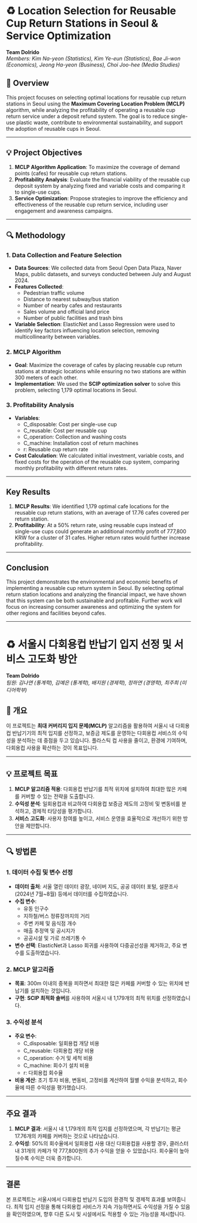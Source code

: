 # ♻️ Location Selection for Reusable Cup Return Stations in Seoul & Service Optimization

**Team Dolrido**  
*Members: Kim Na-yeon (Statistics), Kim Ye-eun (Statistics), Bae Ji-won (Economics), Jeong Ha-yeon (Business), Choi Joo-hee (Media Studies)*  

## 🚀 Overview

This project focuses on selecting optimal locations for reusable cup return stations in Seoul using the **Maximum Covering Location Problem (MCLP)** algorithm, while analyzing the profitability of operating a reusable cup return service under a deposit refund system. The goal is to reduce single-use plastic waste, contribute to environmental sustainability, and support the adoption of reusable cups in Seoul.

---

## 💡 Project Objectives

1. **MCLP Algorithm Application**: To maximize the coverage of demand points (cafes) for reusable cup return stations.
2. **Profitability Analysis**: Evaluate the financial viability of the reusable cup deposit system by analyzing fixed and variable costs and comparing it to single-use cups.
3. **Service Optimization**: Propose strategies to improve the efficiency and effectiveness of the reusable cup return service, including user engagement and awareness campaigns.

---

## 🔍 Methodology

### 1. Data Collection and Feature Selection

- **Data Sources**: We collected data from Seoul Open Data Plaza, Naver Maps, public datasets, and surveys conducted between July and August 2024.
- **Features Collected**:
  - Pedestrian traffic volume
  - Distance to nearest subway/bus station
  - Number of nearby cafes and restaurants
  - Sales volume and official land price
  - Number of public facilities and trash bins
- **Variable Selection**: ElasticNet and Lasso Regression were used to identify key factors influencing location selection, removing multicollinearity between variables.

### 2. MCLP Algorithm

- **Goal**: Maximize the coverage of cafes by placing reusable cup return stations at strategic locations while ensuring no two stations are within 300 meters of each other.
- **Implementation**: We used the **SCIP optimization solver** to solve this problem, selecting 1,179 optimal locations in Seoul.
  
### 3. Profitability Analysis

- **Variables**:
  - C_disposable: Cost per single-use cup
  - C_reusable: Cost per reusable cup
  - C_operation: Collection and washing costs
  - C_machine: Installation cost of return machines
  - r: Reusable cup return rate
- **Cost Calculation**: We calculated initial investment, variable costs, and fixed costs for the operation of the reusable cup system, comparing monthly profitability with different return rates.
  
---

## Key Results

1. **MCLP Results**: We identified 1,179 optimal cafe locations for the reusable cup return stations, with an average of 17.76 cafes covered per return station.
2. **Profitability**: At a 50% return rate, using reusable cups instead of single-use cups could generate an additional monthly profit of 777,800 KRW for a cluster of 31 cafes. Higher return rates would further increase profitability.
  
---

## Conclusion

This project demonstrates the environmental and economic benefits of implementing a reusable cup return system in Seoul. By selecting optimal return station locations and analyzing the financial impact, we have shown that this system can be both sustainable and profitable. Further work will focus on increasing consumer awareness and optimizing the system for other regions and facilities beyond cafes.

---

# ♻️ 서울시 다회용컵 반납기 입지 선정 및 서비스 고도화 방안

**Team Dolrido**  
*팀원: 김나연 (통계학), 김예은 (통계학), 배지원 (경제학), 정하연 (경영학), 최주희 (미디어학부)*  

## 🚀 개요

이 프로젝트는 **최대 커버리지 입지 문제(MCLP)** 알고리즘을 활용하여 서울시 내 다회용컵 반납기기의 최적 입지를 선정하고, 보증금 제도를 운영하는 다회용컵 서비스의 수익성을 분석하는 데 중점을 두고 있습니다. 플라스틱 컵 사용을 줄이고, 환경에 기여하며, 다회용컵 사용을 확산하는 것이 목표입니다.

---

## 💡 프로젝트 목표

1. **MCLP 알고리즘 적용**: 다회용컵 반납기를 최적 위치에 설치하여 최대한 많은 카페를 커버할 수 있는 전략을 도출합니다.
2. **수익성 분석**: 일회용컵과 비교하여 다회용컵 보증금 제도의 고정비 및 변동비를 분석하고, 경제적 타당성을 평가합니다.
3. **서비스 고도화**: 사용자 참여를 높이고, 서비스 운영을 효율적으로 개선하기 위한 방안을 제안합니다.

---

## 🔍 방법론

### 1. 데이터 수집 및 변수 선정

- **데이터 출처**: 서울 열린 데이터 광장, 네이버 지도, 공공 데이터 포털, 설문조사(2024년 7월~8월) 등에서 데이터를 수집하였습니다.
- **수집 변수**:
  - 유동 인구수
  - 지하철/버스 정류장까지의 거리
  - 주변 카페 및 음식점 개수
  - 매출 추정액 및 공시지가
  - 공공시설 및 가로 쓰레기통 수
- **변수 선택**: ElasticNet과 Lasso 회귀를 사용하여 다중공선성을 제거하고, 주요 변수를 도출하였습니다.

### 2. MCLP 알고리즘

- **목표**: 300m 이내의 중복을 피하면서 최대한 많은 카페를 커버할 수 있는 위치에 반납기를 설치하는 것입니다.
- **구현**: **SCIP 최적화 솔버**를 사용하여 서울시 내 1,179개의 최적 위치를 선정하였습니다.
  
### 3. 수익성 분석

- **주요 변수**:
  - C_disposable: 일회용컵 개당 비용
  - C_reusable: 다회용컵 개당 비용
  - C_operation: 수거 및 세척 비용
  - C_machine: 회수기 설치 비용
  - r: 다회용컵 회수율
- **비용 계산**: 초기 투자 비용, 변동비, 고정비를 계산하여 월별 수익을 분석하고, 회수율에 따른 수익성을 평가했습니다.
  
---

## 주요 결과

1. **MCLP 결과**: 서울시 내 1,179개의 최적 입지를 선정하였으며, 각 반납기는 평균 17.76개의 카페를 커버하는 것으로 나타났습니다.
2. **수익성**: 50%의 회수율에서 일회용컵 사용 대신 다회용컵을 사용할 경우, 클러스터 내 31개의 카페가 약 777,800원의 추가 수익을 얻을 수 있었습니다. 회수율이 높아질수록 수익은 더욱 증가합니다.
  
---

## 결론

본 프로젝트는 서울시에서 다회용컵 반납기 도입의 환경적 및 경제적 효과를 보여줍니다. 최적 입지 선정을 통해 다회용컵 서비스가 지속 가능하면서도 수익성을 가질 수 있음을 확인하였으며, 향후 다른 도시 및 시설에서도 적용할 수 있는 가능성을 제시합니다.

